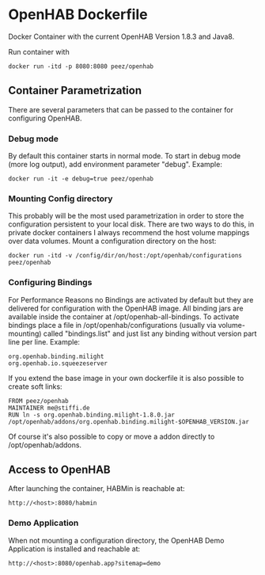 # OpenHAB Dockerfile


Docker Container with the current OpenHAB Version 1.8.3 and Java8.

Run container with

    docker run -itd -p 8080:8080 peez/openhab

## Container Parametrization
There are several parameters that can be passed to the container for configuring OpenHAB.

### Debug mode
By default this container starts in normal mode. To start in debug mode (more log output), add environment parameter "debug". Example:

    docker run -it -e debug=true peez/openhab

### Mounting Config directory
This probably will be the most used parametrization in order to store the configuration persistent to your local disk. There are two ways to do this, in private docker containers I always recommend the host volume mappings over data volumes.
Mount a configuration directory on the host:

    docker run -itd -v /config/dir/on/host:/opt/openhab/configurations peez/openhab

### Configuring Bindings
For Performance Reasons no Bindings are activated by default but they are delivered for configuration with the OpenHAB image. All binding jars are available inside the container at /opt/openhab-all-bindings.
To activate bindings place a file in /opt/openhab/configurations (usually via volume-mounting) called "bindings.list" and just list any binding without version part line per line.
Example:

    org.openhab.binding.milight
    org.openhab.io.squeezeserver
    

If you extend the base image in your own dockerfile it is also possible to create soft links:

    FROM peez/openhab
	MAINTAINER me@stiffi.de
	RUN ln -s org.openhab.binding.milight-1.8.0.jar /opt/openhab/addons/org.openhab.binding.milight-$OPENHAB_VERSION.jar

Of course it's also possible to copy or move a addon directly to /opt/openhab/addons.

## Access to OpenHAB
After launching the container, HABMin is reachable at:

    http://<host>:8080/habmin

### Demo Application
When not mounting a configuration directory, the OpenHAB Demo Application is installed and reachable at:

    http://<host>:8080/openhab.app?sitemap=demo

